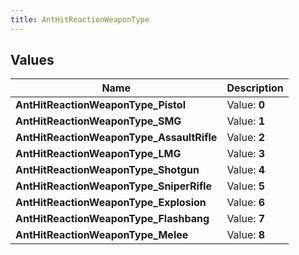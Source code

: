 ```yaml
---
title: AntHitReactionWeaponType
---
```


## Values

| Name | Description |
| ---- | ----------- |
| **AntHitReactionWeaponType\_Pistol** | Value: **0** |
| **AntHitReactionWeaponType\_SMG** | Value: **1** |
| **AntHitReactionWeaponType\_AssaultRifle** | Value: **2** |
| **AntHitReactionWeaponType\_LMG** | Value: **3** |
| **AntHitReactionWeaponType\_Shotgun** | Value: **4** |
| **AntHitReactionWeaponType\_SniperRifle** | Value: **5** |
| **AntHitReactionWeaponType\_Explosion** | Value: **6** |
| **AntHitReactionWeaponType\_Flashbang** | Value: **7** |
| **AntHitReactionWeaponType\_Melee** | Value: **8** |

